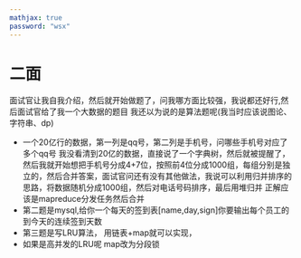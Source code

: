 ```yaml
---
mathjax: true
password: "wsx"
---
```


# 二面
 面试官让我自我介绍，然后就开始做题了，问我哪方面比较强，我说都还好行,然后面试官给了我一个大数据的题目
 我还以为说的是算法题呢(我当时应该说图论、字符串、dp)
- 一个20亿行的数据，第一列是qq号，第二列是手机号，问哪些手机号对应了多个qq号
 我没看清到20亿的数据，直接说了一个字典树，然后就被提醒了，然后我就开始想把手机号分成4+7位，按照前4位分成1000组，每组分别是独立的，然后合并答案，面试官问还有没有其他做法，我说可以利用归并排序的思路，将数据随机分成1000组，然后对电话号码排序，最后用堆归并
 正解应该是mapreduce分发任务然后合并
- 第二题是mysql,给你一个每天的签到表[name,day,sign]你要输出每个员工的到今天的连续签到天数
- 第三题是写LRU算法，
 用链表+map就可以实现，
- 如果是高并发的LRU呢
 map改为分段锁